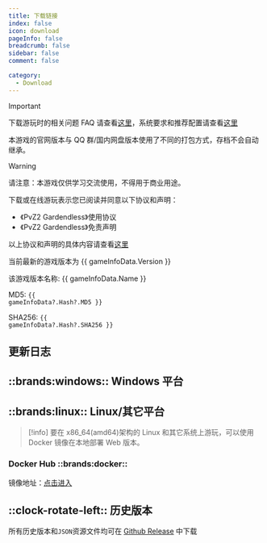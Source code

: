 ```yaml
---
title: 下载链接
index: false
icon: download
pageInfo: false
breadcrumb: false
sidebar: false
comment: false

category:
  - Download
---
```


<script setup>
import axios from 'axios';
import { ref, onBeforeMount, onMounted } from 'vue';

const gameInfoData = ref(null);

onBeforeMount(() => {
  axios.get('/jsons/gameinfo.json').then(res => {
    gameInfoData.value = res.data;
  });
})
onMounted(() => {
  (window.adsbygoogle = window.adsbygoogle || []).push({});
})
</script>

> [!important]
> 下载游玩时的相关问题 FAQ 请查看[这里](../guide/FAQ.md)，系统要求和推荐配置请查看[这里](../guide/requirement.md)
>
> 本游戏的官网版本与 QQ 群/国内网盘版本使用了不同的打包方式，存档不会自动继承。

> [!warning]
> 请注意：本游戏仅供学习交流使用，不得用于商业用途。
>
> 下载或在线游玩表示您已阅读并同意以下协议和声明：
>
> - 《PvZ2 Gardendless》使用协议
> - 《PvZ2 Gardendless》免责声明
>
> 以上协议和声明的具体内容请查看[这里](../instructions/)

<span v-if="gameInfoData?.Version">当前最新的游戏版本为 {{ gameInfoData.Version }}</span>

<span v-if="gameInfoData?.Name">该游戏版本名称: {{ gameInfoData.Name }}</span>

<span v-if="gameInfoData?.Hash?.MD5">MD5: <code>{{ gameInfoData?.Hash?.MD5 }}</code></span>

<span v-if="gameInfoData?.Hash?.SHA256">SHA256: <code>{{ gameInfoData?.Hash?.SHA256 }}</code></span>

## 更新日志

<template v-if="gameInfoData?.NewFeatures">

- <li v-for="(item, index) in gameInfoData.NewFeatures" :key="index">{{ item }}</li>

</template>

<template v-else>暂无</template>

<ins class="adsbygoogle"
     style="display:block"
     data-ad-client="ca-pub-7637695321442015"
     data-ad-slot="7113006248"
     data-ad-format="auto"
     data-full-width-responsive="true">
</ins>

## ::brands:windows:: Windows 平台

<template v-if="gameInfoData?.Download.Github">

### Github ::brands:github::

下载链接：<a :href="gameInfoData.Download.Github" target="_blank">点击进入</a>

</template>

<template v-if="gameInfoData?.Download.Storage">

### 本地下载 ::cloud-arrow-down::

下载链接：<a :href="gameInfoData.Download.Storage" target="_blank">点击进入</a>

</template>

<template v-if="gameInfoData?.Download.Baidu">

### 百度网盘 ::cloud::

下载链接：<a :href="gameInfoData.Download.Baidu" target="_blank">点击进入</a>

</template>

<template v-if="gameInfoData?.Download.Pan123" target="_blank">

### 123 网盘 ::cloud::

下载链接：<a :href="gameInfoData.Download.Pan123" target="_blank">点击进入</a>

</template>

<template v-if="gameInfoData?.Download.Quark">

### 夸克网盘 ::cloud::

下载链接：<a :href="gameInfoData.Download.Quark" target="_blank">点击进入</a>

</template>

## ::brands:linux:: Linux/其它平台

> [!info]
> 要在 x86_64(amd64)架构的 Linux 和其它系统上游玩，可以使用 Docker 镜像在本地部署 Web 版本。

### Docker Hub ::brands:docker::

镜像地址：<a href="https://hub.docker.com/r/gaozih/pvzge" target="_blank">点击进入</a>

## ::clock-rotate-left:: 历史版本

所有历史版本和`JSON`资源文件均可在 [Github Release](https://github.com/Gzh0821/pvzg_site/releases) 中下载
